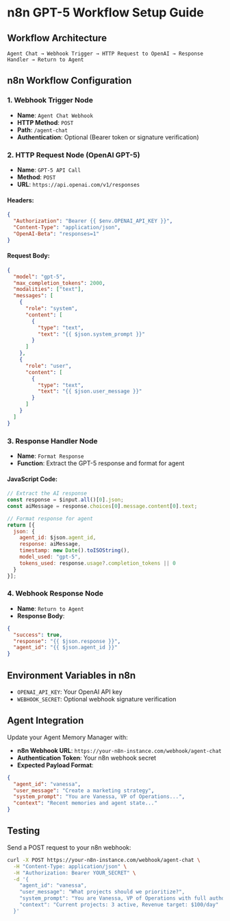 # n8n GPT-5 Workflow Setup Guide

## Workflow Architecture
```
Agent Chat → Webhook Trigger → HTTP Request to OpenAI → Response Handler → Return to Agent
```

## n8n Workflow Configuration

### 1. Webhook Trigger Node
- **Name**: `Agent Chat Webhook`
- **HTTP Method**: `POST`
- **Path**: `/agent-chat`
- **Authentication**: Optional (Bearer token or signature verification)

### 2. HTTP Request Node (OpenAI GPT-5)
- **Name**: `GPT-5 API Call`
- **Method**: `POST`
- **URL**: `https://api.openai.com/v1/responses`

#### Headers:
```json
{
  "Authorization": "Bearer {{ $env.OPENAI_API_KEY }}",
  "Content-Type": "application/json",
  "OpenAI-Beta": "responses=1"
}
```

#### Request Body:
```json
{
  "model": "gpt-5",
  "max_completion_tokens": 2000,
  "modalities": ["text"],
  "messages": [
    {
      "role": "system",
      "content": [
        {
          "type": "text",
          "text": "{{ $json.system_prompt }}"
        }
      ]
    },
    {
      "role": "user",
      "content": [
        {
          "type": "text", 
          "text": "{{ $json.user_message }}"
        }
      ]
    }
  ]
}
```

### 3. Response Handler Node
- **Name**: `Format Response`
- **Function**: Extract the GPT-5 response and format for agent

#### JavaScript Code:
```javascript
// Extract the AI response
const response = $input.all()[0].json;
const aiMessage = response.choices[0].message.content[0].text;

// Format response for agent
return [{
  json: {
    agent_id: $json.agent_id,
    response: aiMessage,
    timestamp: new Date().toISOString(),
    model_used: "gpt-5",
    tokens_used: response.usage?.completion_tokens || 0
  }
}];
```

### 4. Webhook Response Node
- **Name**: `Return to Agent`
- **Response Body**: 
```json
{
  "success": true,
  "response": "{{ $json.response }}",
  "agent_id": "{{ $json.agent_id }}"
}
```

## Environment Variables in n8n
- `OPENAI_API_KEY`: Your OpenAI API key
- `WEBHOOK_SECRET`: Optional webhook signature verification

## Agent Integration
Update your Agent Memory Manager with:
- **n8n Webhook URL**: `https://your-n8n-instance.com/webhook/agent-chat`
- **Authentication Token**: Your n8n webhook secret
- **Expected Payload Format**: 
```json
{
  "agent_id": "vanessa",
  "user_message": "Create a marketing strategy",
  "system_prompt": "You are Vanessa, VP of Operations...",
  "context": "Recent memories and agent state..."
}
```

## Testing
Send a POST request to your n8n webhook:
```bash
curl -X POST https://your-n8n-instance.com/webhook/agent-chat \
  -H "Content-Type: application/json" \
  -H "Authorization: Bearer YOUR_SECRET" \
  -d '{
    "agent_id": "vanessa",
    "user_message": "What projects should we prioritize?",
    "system_prompt": "You are Vanessa, VP of Operations with full authority over all agents...",
    "context": "Current projects: 3 active, Revenue target: $100/day"
  }'
```
